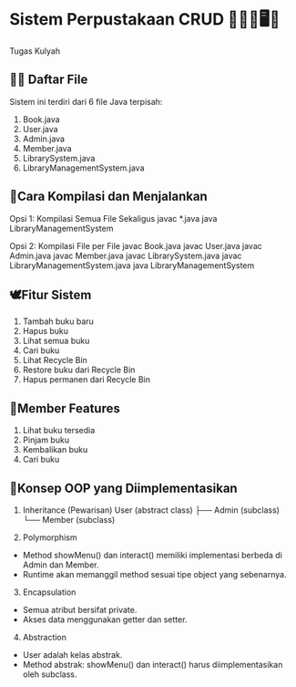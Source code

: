 # Sistem Perpustakaan CRUD 📖🧾📘🖥️🪪
Tugas Kulyah


## 🐻‍❄️ Daftar File
Sistem ini terdiri dari 6 file Java terpisah:
1. Book.java
2. User.java 
3. Admin.java 
4. Member.java
5. LibrarySystem.java 
6. LibraryManagementSystem.java

## 🤍Cara Kompilasi dan Menjalankan
Opsi 1: Kompilasi Semua File Sekaligus
javac *.java
java LibraryManagementSystem

Opsi 2: Kompilasi File per File
javac Book.java
javac User.java
javac Admin.java
javac Member.java
javac LibrarySystem.java
javac LibraryManagementSystem.java
java LibraryManagementSystem

## 🕊️Fitur Sistem
1. Tambah buku baru
2. Hapus buku 
3. Lihat semua buku
4. Cari buku
5. Lihat Recycle Bin
6. Restore buku dari Recycle Bin
7. Hapus permanen dari Recycle Bin

## 🦢Member Features
1. Lihat buku tersedia
2. Pinjam buku
3. Kembalikan buku
4. Cari buku

## 🐏Konsep OOP yang Diimplementasikan
1. Inheritance (Pewarisan)
User (abstract class)
├── Admin (subclass)
└── Member (subclass)

3. Polymorphism
- Method showMenu() dan interact() memiliki implementasi berbeda di Admin dan Member.
- Runtime akan memanggil method sesuai tipe object yang sebenarnya.

3. Encapsulation
- Semua atribut bersifat private.
- Akses data menggunakan getter dan setter.

4. Abstraction
- User adalah kelas abstrak.
- Method abstrak: showMenu() dan interact() harus diimplementasikan oleh subclass.
